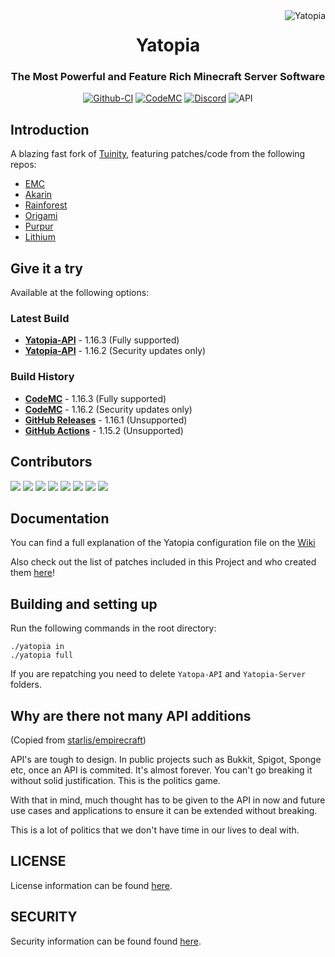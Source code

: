 <img src="https://raw.githubusercontent.com/YatopiaMC/Yatopia/ver/1.16.3/images/yatopia.gif" alt="Yatopia" align="right">
<div align="center">
  <h1>Yatopia</h1>
  <h3>The Most Powerful and Feature Rich Minecraft Server Software</h3>

[![Github-CI](https://github.com/YatopiaMC/Yatopia/workflows/CI/badge.svg)](https://github.com/YatopiaMC/Yatopia/actions?query=workflow%3ACI)
[![CodeMC](https://ci.codemc.io/buildStatus/icon?job=YatopiaMC%2FYatopia%2Fver%252F1.16.3)](https://ci.codemc.io/job/YatopiaMC/job/Yatopia/job/ver%252F1.16.3/)
[![Discord](https://img.shields.io/discord/342814924310970398?color=%237289DA&label=Discord&logo=discord&logoColor=white)](https://discord.io/YatopiaMC)
![API](https://img.shields.io/website?down_color=lightgrey&down_message=offline&label=API&up_color=green&up_message=online&url=http%3A%2F%2Fapi.yatopia.net%2F)
</div>

## Introduction ##

A blazing fast fork of [Tuinity](https://github.com/Spottedleaf/Tuinity), featuring patches/code from the following repos:

* [EMC](https://github.com/starlis/empirecraft)
* [Akarin](https://github.com/Akarin-project/Akarin)
* [Rainforest](https://github.com/Proximyst/Rainforest)
* [Origami](https://github.com/Minebench/Origami)
* [Purpur](https://github.com/pl3xgaming/Purpur)
* [Lithium](https://github.com/jellysquid3/lithium-fabric)

## Give it a try ##

Available at the following options:

### Latest Build

* **[Yatopia-API](https://api.yatopia.net/v2/latestBuild/download?1.16.3=:1.16.3)** - 1.16.3 (Fully supported)
* **[Yatopia-API](https://api.yatopia.net/v2/latestBuild/download?1.16.2=:1.16.2)** - 1.16.2 (Security updates only)

### Build History

* **[CodeMC](https://ci.codemc.io/job/YatopiaMC/job/Yatopia/job/ver%252F1.16.3/)** - 1.16.3 (Fully supported)
* **[CodeMC](https://ci.codemc.io/job/YatopiaMC/job/Yatopia/job/ver%252F1.16.2/)** - 1.16.2 (Security updates only)
* **[GitHub Releases](https://github.com/YatopiaMC/Yatopia/releases/tag/1.16.1)** - 1.16.1 (Unsupported)
* **[GitHub Actions](https://github.com/YatopiaMC/Yatopia/actions?query=branch%3Aver%2F1.15.2+is%3Asuccess+event%3Apush)** - 1.15.2 (Unsupported)

## Contributors ##

[![](https://sourcerer.io/fame/budgidiere/YatopiaMC/Yatopia/images/0)](https://sourcerer.io/fame/budgidiere/YatopiaMC/Yatopia/links/0)
[![](https://sourcerer.io/fame/budgidiere/YatopiaMC/Yatopia/images/1)](https://sourcerer.io/fame/budgidiere/YatopiaMC/Yatopia/links/1)
[![](https://sourcerer.io/fame/budgidiere/YatopiaMC/Yatopia/images/2)](https://sourcerer.io/fame/budgidiere/YatopiaMC/Yatopia/links/2)
[![](https://sourcerer.io/fame/budgidiere/YatopiaMC/Yatopia/images/3)](https://sourcerer.io/fame/budgidiere/YatopiaMC/Yatopia/links/3)
[![](https://sourcerer.io/fame/budgidiere/YatopiaMC/Yatopia/images/4)](https://sourcerer.io/fame/budgidiere/YatopiaMC/Yatopia/links/4)
[![](https://sourcerer.io/fame/budgidiere/YatopiaMC/Yatopia/images/5)](https://sourcerer.io/fame/budgidiere/YatopiaMC/Yatopia/links/5)
[![](https://sourcerer.io/fame/budgidiere/YatopiaMC/Yatopia/images/6)](https://sourcerer.io/fame/budgidiere/YatopiaMC/Yatopia/links/6)
[![](https://sourcerer.io/fame/budgidiere/YatopiaMC/Yatopia/images/7)](https://sourcerer.io/fame/budgidiere/YatopiaMC/Yatopia/links/7)

## Documentation

You can find a full explanation of the Yatopia configuration file on the [Wiki](https://github.com/YatopiaMC/Yatopia/wiki)

Also check out the list of patches included in this Project and who created them [here](PATCHES.md)!

## Building and setting up

Run the following commands in the root directory:

```shell
./yatopia in
./yatopia full
```

If you are repatching you need to delete `Yatopa-API` and `Yatopia-Server` folders.

## Why are there not many API additions

(Copied from [starlis/empirecraft](https://github.com/starlis/empirecraft/))
<p>
API's are tough to design. In public projects such as Bukkit, Spigot, Sponge etc, once an API is commited. It's almost forever. You can't go breaking it without solid justification. This is the politics game.

With that in mind, much thought has to be given to the API in now and future use cases and applications to ensure it can be extended without breaking.

This is a lot of politics that we don't have time in our lives to deal with.

## LICENSE

License information can be found [here](https://github.com/YatopiaMC/Yatopia/blob/ver/1.16.3/Licensing/LICENSE.md).

## SECURITY

Security information can be found found [here](https://github.com/YatopiaMC/Yatopia/blob/ver/1.16.3/SECURITY.md).
